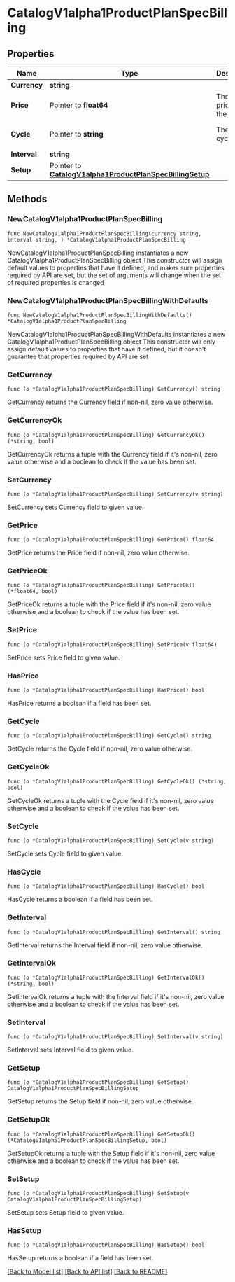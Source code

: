 # CatalogV1alpha1ProductPlanSpecBilling

## Properties

Name | Type | Description | Notes
------------ | ------------- | ------------- | -------------
**Currency** | **string** |  | 
**Price** | Pointer to **float64** | The base price for the plan. | [optional] [default to 0]
**Cycle** | Pointer to **string** | The billing cycle type. | [optional] [default to "recurring"]
**Interval** | **string** |  | 
**Setup** | Pointer to [**CatalogV1alpha1ProductPlanSpecBillingSetup**](CatalogV1alpha1ProductPlanSpecBillingSetup.md) |  | [optional] 

## Methods

### NewCatalogV1alpha1ProductPlanSpecBilling

`func NewCatalogV1alpha1ProductPlanSpecBilling(currency string, interval string, ) *CatalogV1alpha1ProductPlanSpecBilling`

NewCatalogV1alpha1ProductPlanSpecBilling instantiates a new CatalogV1alpha1ProductPlanSpecBilling object
This constructor will assign default values to properties that have it defined,
and makes sure properties required by API are set, but the set of arguments
will change when the set of required properties is changed

### NewCatalogV1alpha1ProductPlanSpecBillingWithDefaults

`func NewCatalogV1alpha1ProductPlanSpecBillingWithDefaults() *CatalogV1alpha1ProductPlanSpecBilling`

NewCatalogV1alpha1ProductPlanSpecBillingWithDefaults instantiates a new CatalogV1alpha1ProductPlanSpecBilling object
This constructor will only assign default values to properties that have it defined,
but it doesn't guarantee that properties required by API are set

### GetCurrency

`func (o *CatalogV1alpha1ProductPlanSpecBilling) GetCurrency() string`

GetCurrency returns the Currency field if non-nil, zero value otherwise.

### GetCurrencyOk

`func (o *CatalogV1alpha1ProductPlanSpecBilling) GetCurrencyOk() (*string, bool)`

GetCurrencyOk returns a tuple with the Currency field if it's non-nil, zero value otherwise
and a boolean to check if the value has been set.

### SetCurrency

`func (o *CatalogV1alpha1ProductPlanSpecBilling) SetCurrency(v string)`

SetCurrency sets Currency field to given value.


### GetPrice

`func (o *CatalogV1alpha1ProductPlanSpecBilling) GetPrice() float64`

GetPrice returns the Price field if non-nil, zero value otherwise.

### GetPriceOk

`func (o *CatalogV1alpha1ProductPlanSpecBilling) GetPriceOk() (*float64, bool)`

GetPriceOk returns a tuple with the Price field if it's non-nil, zero value otherwise
and a boolean to check if the value has been set.

### SetPrice

`func (o *CatalogV1alpha1ProductPlanSpecBilling) SetPrice(v float64)`

SetPrice sets Price field to given value.

### HasPrice

`func (o *CatalogV1alpha1ProductPlanSpecBilling) HasPrice() bool`

HasPrice returns a boolean if a field has been set.

### GetCycle

`func (o *CatalogV1alpha1ProductPlanSpecBilling) GetCycle() string`

GetCycle returns the Cycle field if non-nil, zero value otherwise.

### GetCycleOk

`func (o *CatalogV1alpha1ProductPlanSpecBilling) GetCycleOk() (*string, bool)`

GetCycleOk returns a tuple with the Cycle field if it's non-nil, zero value otherwise
and a boolean to check if the value has been set.

### SetCycle

`func (o *CatalogV1alpha1ProductPlanSpecBilling) SetCycle(v string)`

SetCycle sets Cycle field to given value.

### HasCycle

`func (o *CatalogV1alpha1ProductPlanSpecBilling) HasCycle() bool`

HasCycle returns a boolean if a field has been set.

### GetInterval

`func (o *CatalogV1alpha1ProductPlanSpecBilling) GetInterval() string`

GetInterval returns the Interval field if non-nil, zero value otherwise.

### GetIntervalOk

`func (o *CatalogV1alpha1ProductPlanSpecBilling) GetIntervalOk() (*string, bool)`

GetIntervalOk returns a tuple with the Interval field if it's non-nil, zero value otherwise
and a boolean to check if the value has been set.

### SetInterval

`func (o *CatalogV1alpha1ProductPlanSpecBilling) SetInterval(v string)`

SetInterval sets Interval field to given value.


### GetSetup

`func (o *CatalogV1alpha1ProductPlanSpecBilling) GetSetup() CatalogV1alpha1ProductPlanSpecBillingSetup`

GetSetup returns the Setup field if non-nil, zero value otherwise.

### GetSetupOk

`func (o *CatalogV1alpha1ProductPlanSpecBilling) GetSetupOk() (*CatalogV1alpha1ProductPlanSpecBillingSetup, bool)`

GetSetupOk returns a tuple with the Setup field if it's non-nil, zero value otherwise
and a boolean to check if the value has been set.

### SetSetup

`func (o *CatalogV1alpha1ProductPlanSpecBilling) SetSetup(v CatalogV1alpha1ProductPlanSpecBillingSetup)`

SetSetup sets Setup field to given value.

### HasSetup

`func (o *CatalogV1alpha1ProductPlanSpecBilling) HasSetup() bool`

HasSetup returns a boolean if a field has been set.


[[Back to Model list]](../README.md#documentation-for-models) [[Back to API list]](../README.md#documentation-for-api-endpoints) [[Back to README]](../README.md)


